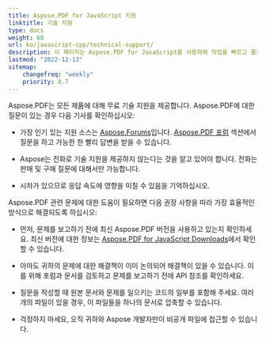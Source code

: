 ```yaml
---
title: Aspose.PDF for JavaScript 지원
linktitle: 기술 지원
type: docs
weight: 60
url: ko/javascript-cpp/technical-support/
description: 이 페이지는 Aspose.PDF for JavaScript를 사용하여 작업을 빠르고 품질 있게 해결하기 위한 권장 사항을 제공합니다.
lastmod: "2022-12-13"
sitemap:
    changefreq: "weekly"
    priority: 0.7
---
```


Aspose.PDF는 모든 제품에 대해 무료 기술 지원을 제공합니다. Aspose.PDF에 대한 질문이 있는 경우 다음 기사를 확인하십시오:

- 가장 인기 있는 지원 소스는 [Aspose.Forums](https://forum.aspose.com/)입니다. [Aspose.PDF 포럼](https://forum.aspose.com/c/pdf/10) 섹션에서 질문을 하고 가능한 한 빨리 답변을 받을 수 있습니다.

- Aspose는 전화로 기술 지원을 제공하지 않는다는 것을 알고 있어야 합니다. 전화는 판매 및 구매 질문에 대해서만 가능합니다.

- 시차가 있으므로 응답 속도에 영향을 미칠 수 있음을 기억하십시오.

Aspose.PDF 관련 문제에 대한 도움이 필요하면 다음 권장 사항을 따라 가장 효율적인 방식으로 해결되도록 하십시오:

- 먼저, 문제를 보고하기 전에 최신 Aspose.PDF 버전을 사용하고 있는지 확인하세요. 최신 버전에 대한 정보는 [Aspose.PDF for JavaScript Downloads](https://releases.aspose.com/pdf/javascriptcpp/)에서 확인할 수 있습니다.

- 아마도 귀하의 문제에 대한 해결책이 이미 논의되어 해결책이 있을 수 있습니다. 이를 위해 포럼과 문서를 검토하고 문제를 보고하기 전에 API 참조를 확인하세요.

- 질문을 작성할 때 원본 문서와 문제를 일으키는 코드의 일부를 포함해 주세요. 여러 개의 파일이 있을 경우, 이 파일들을 하나의 문서로 압축할 수 있습니다.

- 걱정하지 마세요, 오직 귀하와 Aspose 개발자만이 비공개 파일에 접근할 수 있습니다.